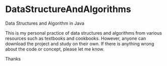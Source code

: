 # DataStructureAndAlgorithms
Data Structures and Algorithm in Java

This is my personal practice of data structures and algorithms from various resources such as textbooks and cookbooks. However, anyone can download the project and study on their own.
If there is anything wrong about the code or concept, please let me know. 

Thanks
